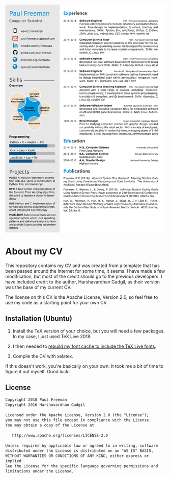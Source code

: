 ![CV Screenshot](screen.png)

# About my CV

This repository contains my CV and was created from a template that has been passed around the Internet
for some time, it seems. I have made a few modification, but most of the credit should go to the previous
developers. I have included credit to the author, Harshavardhan Gadgil, as their version was the base of
my current CV.

The license on this CV is the Apache License, Version 2.0, so feel free to use my code as a starting point
for your own CV.

## Installation (Ubuntu)

1. Install the TeX version of your choice, but you will need a few packages. In my case, I just used TeX Live 2018.

2. I then needed to [rebuild my font cache to include the TeX Live fonts](https://tex.stackexchange.com/questions/257231/using-the-tex-live-fonts-in-xelatex?utm_medium=organic&utm_source=google_rich_qa&utm_campaign=google_rich_qa).

3. Compile the CV with xelatex.

If this doesn't work, you're basically on your own. It took me a bit of time to figure it out myself.
Good luck!

## License

```
Copyright 2018 Paul Freeman
Copyright 2016 Harshavardhan Gadgil

Licensed under the Apache License, Version 2.0 (the "License");
you may not use this file except in compliance with the License.
You may obtain a copy of the License at

   http://www.apache.org/licenses/LICENSE-2.0

Unless required by applicable law or agreed to in writing, software
distributed under the License is distributed on an "AS IS" BASIS,
WITHOUT WARRANTIES OR CONDITIONS OF ANY KIND, either express or implied.
See the License for the specific language governing permissions and
limitations under the License.
```

